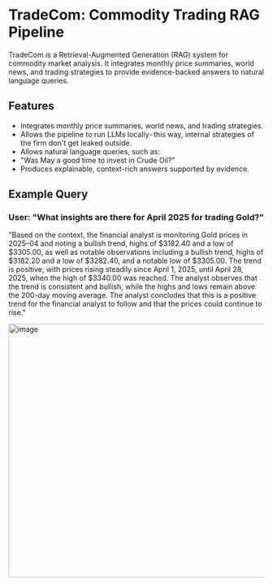 # TradeCom: Commodity Trading RAG Pipeline
TradeCom is a Retrieval-Augmented Generation (RAG) system for commodity market analysis. It integrates monthly price summaries, world news, and trading strategies to provide evidence-backed answers to natural language queries.

## Features
- Integrates monthly price summaries, world news, and trading strategies.
- Allows the pipeline to run LLMs locally - this way, internal strategies of the firm don't get leaked outside.
- Allows natural language queries, such as:
- "Was May a good time to invest in Crude Oil?"
- Produces explainable, context-rich answers supported by evidence.

## Example Query
### User: "What insights are there for April 2025 for trading Gold?"
"Based on the context, the financial analyst is monitoring Gold prices in 2025–04 and noting a bullish trend, highs of $3182.40 and a low of $3305.00, as well as notable observations including a bullish trend, highs of $3182.20 and a low of $3282.40, and a notable low of $3305.00. The trend is positive, with prices rising steadily since April 1, 2025, until April 28, 2025, when the high of $3340.00 was reached. The analyst observes that the trend is consistent and bullish, while the highs and lows remain above the 200-day moving average. The analyst concludes that this is a positive trend for the financial analyst to follow and that the prices could continue to rise."

<img width="800" height="500" alt="image" src="https://github.com/user-attachments/assets/6e57dc42-3cf6-43e9-9101-e405cfa75196" />

